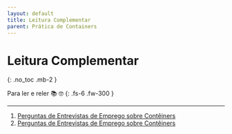 ```yaml
---
layout: default
title: Leitura Complementar
parent: Prática de Containers
---
```


# Leitura Complementar
{: .no_toc .mb-2 }

Para ler e reler 📚 🤓
{: .fs-6 .fw-300 }

---

1. [Perguntas de Entrevistas de Emprego sobre Contêiners](https://www.geeksforgeeks.org/cpp-stl-interview-questions/)
1. [Perguntas de Entrevistas de Emprego sobre Contêiners](https://www.hackerrank.com/domains/cpp/stl/page/1)

